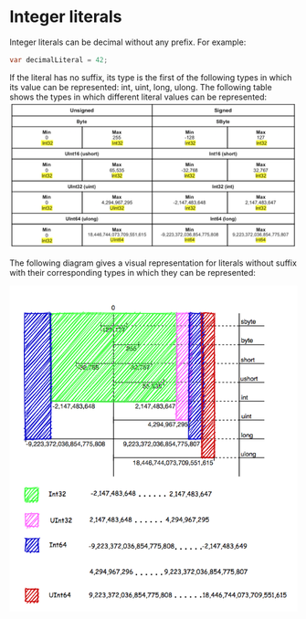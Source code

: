 # Integer literals

Integer literals can be decimal without any prefix. For example:
```c#
var decimalLiteral = 42; 
```
If the literal has no suffix, its type is the first of the following types in which its value can be represented: int, uint, long, ulong.
The following table shows the types in which different literal values can be represented:
![Integer literal](https://github.com/Hunor85/C-sharp/blob/master/001-Types/001-Integral%20numerci%20types/004-integer_literal/docs/integer%20literal%20b.png)


The following diagram gives a visual representation for literals without suffix with their corresponding types in which they can be represented:

![Integer literal 2](https://github.com/Hunor85/C-sharp/blob/master/001-Types/001-Integral%20numerci%20types/004-integer_literal/docs/integer%20literal%202.png)
